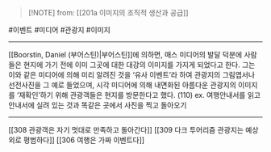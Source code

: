  > [!NOTE] from: [[201a 이미지의 조직적 생산과 공급]]

#이벤트 #미디어 #관광지 #이미지 

--- 
[[Boorstin, Daniel (부어스틴)|부어스틴]]에 의하면, 매스 미디어의 발달 덕분에 사람들은 현지에 가기 전에 이미 그곳에 대한 대강의 이미지를 가지게 되었다고 한다. 그는 이와 같은 미디어에 의해 미리 알려진 것을 ‘유사 이벤트’라 하여 관광지의 그림엽서나 선전사진을 그 예로 들었으며, 시각 미디어에 의해 내면화된 아름다운 관광지의 이미지를 ‘재확인’하기 위해 관광객들은 현지를 방문한다고 했다. (110)
ex. 여행안내서를 읽고 안내서에 실려 있는 것과 똑같은 곳에서 사진을 찍고 돌아오기

--- 
[[308 관광객은 자기 멋대로 만족하고 돌아간다]]
[[309 다크 투어리즘 관광지는 예상 외로 평범하다]]
[[306 여행은 가짜 이벤트다]]
